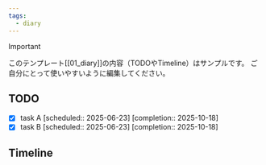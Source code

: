 ```yaml
---
tags:
  - diary
---
```

> [!IMPORTANT]
> このテンプレート[[01_diary]]の内容（TODOやTimeline）はサンプルです。
> ご自分にとって使いやすいように編集してください。

## TODO

- [x] task A   [scheduled:: 2025-06-23]  [completion:: 2025-10-18]
- [x] task B   [scheduled:: 2025-06-23]  [completion:: 2025-10-18]

## Timeline
